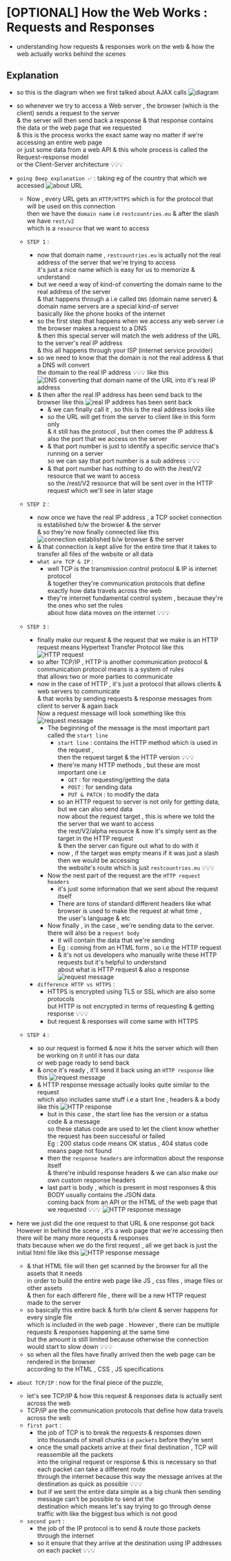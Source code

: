 # [OPTIONAL] How the Web Works : Requests and Responses

- understanding how requests & responses work on the web & how the web actually works behind the scenes

## Explanation

- so this is the diagram when we first talked about AJAX calls 
    ![diagram](../notes-pics/16-module/6-lecture/lecture-6-0.jpg)
- so whenever we try to access a Web server , the browser (which is the client) sends a request to the server <br>
    & the server will then send back a response & that response contains the data or the web page that we requested <br> 
    & this is the process works the exact same way no matter if we're accessing an entire web page <br>
    or just some data from a web API & this whole process is called the Request-response model <br>
    or the Client-Server architecture 💡💡💡

- `going Deep explanation ✅` : taking eg of the country that which we accessed
    ![about URL](../notes-pics/16-module/6-lecture/lecture-6-1.jpg)
    - Now , every URL gets an `HTTP/HTTPS` which is for the protocol that will be used on this connection <br>
        then we have the `domain name` i.e `restcountries.eu` & after the slash we have `rest/v2` <br> 
        which is a `resource` that we want to access
    
    - `STEP 1` : 
        - now that domain name , `restcountries.eu` is actually not the real address of the server that we're trying to access <br>
            it's just a nice name which is easy for us to memorize & understand 
        - but we need a way of kind-of converting the domain name to the real address of the server <br>
            & that happens through a i.e called `DNS` (domain name server) & domain name servers are a special kind-of server <br>
            basically like the phone books of the internet
        - so the first step that happens when we access any web server i.e the browser makes a request to a DNS <br>
            & then this special server will match the web address of the URL to the server's real IP address <br>
            & this all happens through your ISP (internet service provider)
        - so we need to know that the domain is not the real address & that a DNS will convert <br>
            the domain to the real IP address 💡💡💡 like this <br>
            ![DNS converting that domain name of the URL into it's real IP address](../notes-pics/16-module/6-lecture/lecture-6-2.jpg)
        - & then after the real IP address has been send back to the browser like this 
            ![real IP address has been sent back](../notes-pics/16-module/6-lecture/lecture-6-3.jpg)
            - & we can finally call it , so this is the real address looks like 
            - so the URL will get from the server to client like in this form only <br>
                & it still has the protocol , but then comes the IP address & also the port that we access on the server <br>
            - & that port number is just to identify a specific service that's running on a server <br>
                so we can say that port number is a sub address 💡💡💡
            - & that port number has nothing to do with the /rest/V2 resource that we want to access <br>
                so the /rest/V2 resource that will be sent over in the HTTP request which we'll see in later stage

    - `STEP 2` : 
        - now once we have the real IP address , a TCP socket connection is established b/w the browser & the server <br>
            & so they're now finally connected like this
            ![connection established b/w browser & the server](../notes-pics/16-module/6-lecture/lecture-6-4.jpg)
        - & that connection is kept alive for the entire time that it takes to transfer all files of the website or all data 
        - `what are TCP & IP` :
            - well TCP is the transmission control protocol & IP is internet protocol <br>
                & together they're communication protocols that define exactly how data travels across the web
            - they're internet fundamental control system , because they're the ones who set the rules <br>
                about how data moves on the internet 💡💡💡

    - `STEP 3` : 
        - finally make our request & the request that we make is an HTTP request means Hypertext Transfer Protocol like this 
            ![HTTP request](../notes-pics/16-module/6-lecture/lecture-6-5.jpg)
        - so after TCP/IP , HTTP is another communication protocol & communication protocol means is a system of rules <br>
            that allows two or more parties to communicate
        - now in the case of HTTP , it's just a protocol that allows clients & web servers to communicate <br>
            & that works by sending requests & response messages from client to server & again back <br>
            Now a request message will look something like this 
            ![request message](../notes-pics/16-module/6-lecture/lecture-6-6.jpg)
            - The beginning of the message is the most important part called the `start line` <br> 
                - `start line` : contains the HTTP method which is used in the request , <br>
                    then the request target & the HTTP version 💡💡💡
                - there're many HTTP methods , but these are most important one i.e 
                    - `GET` : for requesting/getting the data
                    - `POST` : for sending data
                    - `PUT & PATCH` : to modify the data
                - so an HTTP request to server is not only for getting data, but we can also send data <br>
                    now about the request target , this is where we told the the server that we want to access <br>
                    the rest/V2/alpha resource & now it's simply sent as the target in the HTTP request <br>
                    & then the server can figure out what to do with it 
                - now , if the target was empty means if it was just a slash then we would be accessing <br>
                    the website's route which is just `restcountries.eu` 💡💡💡
            - Now the nest part of the request are the `HTTP request headers` 
                - it's just some information that we sent about the request itself
                - There are tons of standard different headers like what browser is used to make the request at what time , <br>
                    the user's language & etc
            - Now finally , in the case , we're sending data to the server. there will also be a `request body` 
                - it will contain the data that we're sending 
                - Eg : coming from an HTML form , so i.e the HTTP request 
                - & it's not us developers who manually write these HTTP requests but it's helpful to understand <br>
                    about what is HTTP request & also a response
        ![request message](../notes-pics/16-module/6-lecture/lecture-6-7.jpg)
        - `difference HTTP vs HTTPS` : 
            - HTTPS is encrypted using TLS or SSL which are also some protocols <br>
                but HTTP is not encrypted in terms of requesting & getting response 💡💡💡
            - but request & responses will come same with HTTPS

    - `STEP 4` : 
        - so our request is formed & now it hits the server which will then be working on it until it has our data <br>
            or web page ready to send back
        - & once it's ready , it'll send it back using an `HTTP response` like this 
            ![request message](../notes-pics/16-module/6-lecture/lecture-6-8.jpg)
        - & HTTP response message actually looks quite similar to the request <br>
            which also includes same stuff i.e a start line , headers & a body like this 
            ![HTTP response](../notes-pics/16-module/6-lecture/lecture-6-9.jpg)
            - but in this case , the start line has the version or a status code & a message <br>
                so these status code are used to let the client know whether the request has been successful or failed <br>
                Eg : 200 status code means OK status , 404 status code means page not found 
            - then the `response headers` are information about the response itself <br>
                & there're inbuild response headers & we can also make our own custom response headers
            - last part is body , which is present in most responses & this BODY usually contains the JSON data <br>
                coming back from an API or the HTML of the web page that we requested 💡💡💡 
        ![HTTP response message](../notes-pics/16-module/6-lecture/lecture-6-10.jpg)
 
- here we just did the one request to that URL & one response got back <br>
    However in behind the scene , it's a web page that we're accessing then there will be many more requests & responses <br>
    thats because when we do the first request , all we get back is just the initial html file like this 
    ![HTTP response message](../notes-pics/16-module/6-lecture/lecture-6-11.jpg)
    - & that HTML file will then get scanned by the browser for all the assets that it needs <br>
        in order to build the entire web page like JS , css files , image files or other assets <br>
        & then for each different file , there will be a new HTTP request made to the server 
    - so basically this entire back & forth b/w client & server happens for every single file <br>
        which is included in the web page . However , there can be multiple requests & responses happening at the same time <br>
        but the amount is still limited because otherwise the connection would start to slow down 💡💡💡 
    - so when all the files have finally arrived then the web page can be rendered in the browser <br>
        according to the HTML , CSS , JS specifications

- `about TCP/IP` : now for the final piece of the puzzle, 
    - let's see TCP/IP & how this request & responses data is actually sent across the web
    - TCP/IP are the communication protocols that define how data travels across the web
    - `first part` : 
        - the job of TCP is to break the requests & responses down <br>
            into thousands of small chunks i.e `packets` before they're sent
        - once the small packets arrive at their final destination , TCP will reassemble all the packets <br>
            into the original request or response & this is necessary so that each packet can take a different route <br>
            through the internet because this way the message arrives at the destination as quick as possible 💡💡💡 <br>
        - but if we sent the entire data simple as a big chunk then sending message can't be possible to send at the <br>
            destination which means let's say trying to go through dense traffic with like the biggest bus which is not good
    - `second part` :
        - the job of the IP protocol is to send & route those packets through the internet
        - so it ensure that they arrive at the destination using IP addresses on each packet 💡💡💡
            

